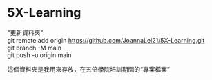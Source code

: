 # 5X-Learning
"更新資料夾"  
git remote add origin https://github.com/JoannaLei21/5X-Learning.git  
git branch -M main  
git push -u origin main  

這個資料夾是我用來存放，在五倍學院培訓期間的“專案檔案”
